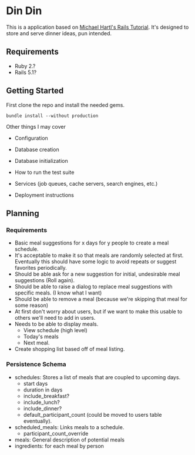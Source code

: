 # Din Din

This is a application based on [Michael Hartl's Rails Tutorial](https://www.railstutorial.org/). It's designed to store
and serve dinner ideas, pun intended.

## Requirements
- Ruby 2.?
- Rails 5.1?

## Getting Started

First clone the repo and install the needed gems.

```
bundle install --without production
```

Other things I may cover

* Configuration

* Database creation

* Database initialization

* How to run the test suite

* Services (job queues, cache servers, search engines, etc.)

* Deployment instructions

## Planning

### Requirements
- Basic meal suggestions for x days for y people to create a meal schedule.
- It's acceptable to make it so that meals are randomly selected at first. Eventually this should have some logic to
  avoid repeats or suggest favorites periodically.
- Should be able ask for a new suggestion for initial, undesirable meal suggestions (Roll again).
- Should be able to raise a dialog to replace meal suggestions with specific meals. (I know what I want)
- Should be able to remove a meal (because we're skipping that meal for some reason)
- At first don't worry about users, but if we want to make this usable to others we'll need to add in users.
- Needs to be able to display meals.
  - View schedule (high level)
  - Today's meals
  - Next meal.
- Create shopping list based off of meal listing.

### Persistence Schema
- schedules: Stores a list of meals that are coupled to upcoming days.
  - start days
  - duration in days
  - include_breakfast?
  - include_lunch?
  - include_dinner?
  - default_participant_count (could be moved to users table eventually).
- scheduled_meals: Links meals to a schedule.
  - participant_count_override
- meals: General description of potential meals
- ingredients: for each meal by person
